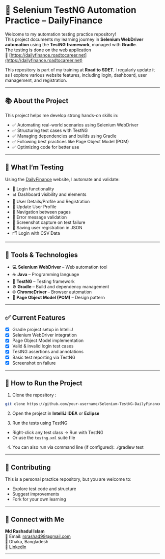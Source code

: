 # 🚀 Selenium TestNG Automation Practice – DailyFinance

Welcome to my automation testing practice repository!  
This project documents my learning journey in **Selenium WebDriver automation** using the **TestNG framework**, managed with **Gradle**.  
The testing is done on the web application  
🔗 [https://dailyfinance.roadtocareer.net](https://dailyfinance.roadtocareer.net)

This repository is part of my training at **Road to SDET**. I regularly update it as I explore various website features, including login, dashboard, user management, and registration.

---

## 📚 About the Project

This project helps me develop strong hands-on skills in:

- ✅ Automating real-world scenarios using Selenium WebDriver
- ✅ Structuring test cases with TestNG
- ✅ Managing dependencies and builds using Gradle
- ✅ Following best practices like Page Object Model (POM)
- ✅ Optimizing code for better use
 

---

## 🧪 What I’m Testing

Using the [DailyFinance](https://dailyfinance.roadtocareer.net) website, I automate and validate:

- 🔐 Login functionality
- 📊 Dashboard visibility and elements
- 👤 User Details/Profile and Registration
- 📝 Update User Profile
- 🧭 Navigation between pages
- 🚫 Error message validation
- 📸 Screenshot capture on test failure
- 📂 Saving user registration in JSON
- 🗂️ Login with CSV Data

---

## 🧰 Tools & Technologies

- 💻 **Selenium WebDriver** – Web automation tool
- ☕ **Java** – Programming language
- 🧪 **TestNG** – Testing framework
- ⚙️ **Gradle** – Build and dependency management
- 🌐 **ChromeDriver** – Browser automation
- 🧱 **Page Object Model (POM)** – Design pattern

---
## ✅ Current Features

- [x] Gradle project setup in IntelliJ
- [x] Selenium WebDriver integration
- [x] Page Object Model implementation
- [x] Valid & invalid login test cases
- [x] TestNG assertions and annotations
- [x] Basic test reporting via TestNG
- [x] Screenshot on failure

---

## 📌 How to Run the Project

1. Clone the repository :
```bash
git clone https://github.com/your-username/Selenium-TestNG-DailyFinance.git
```
2. Open the project in **IntelliJ IDEA** or **Eclipse**

3. Run the tests using TestNG  
- Right-click any test class → Run with TestNG  
- Or use the `testng.xml` suite file

4. You can also run via command line (if configured): ./gradlew test

---

## 🤝 Contributing

This is a personal practice repository, but you are welcome to:

- Explore test code and structure
- Suggest improvements
- Fork for your own learning

---

## 🔗 Connect with Me

**Md Rashadul Islam**  
📧 Email: rsrashad99@gmail.com  
📍 Dhaka, Bangladesh  
🔗 [LinkedIn](https://www.linkedin.com/in/rashadkhan97/)

---

